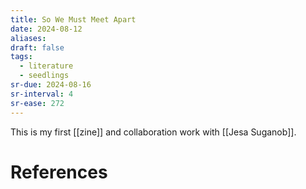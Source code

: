 ```yaml
---
title: So We Must Meet Apart
date: 2024-08-12
aliases: 
draft: false
tags:
  - literature
  - seedlings
sr-due: 2024-08-16
sr-interval: 4
sr-ease: 272
---
```

This is my first [[zine]] and collaboration work with [[Jesa Suganob]].

# References